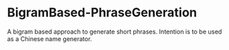 # BigramBased-PhraseGeneration
A bigram based approach to generate short phrases. Intention is to be used as a Chinese name generator. 
